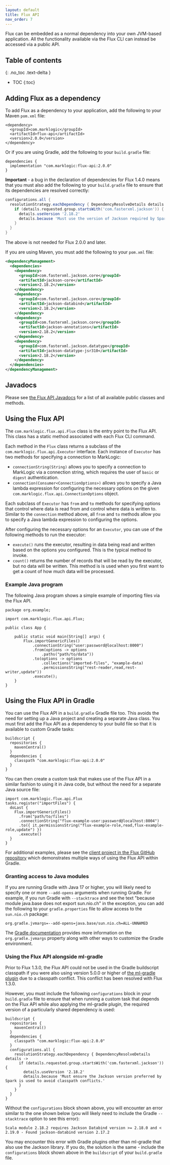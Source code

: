 ```yaml
---
layout: default
title: Flux API
nav_order: 7
---
```


Flux can be embedded as a normal dependency into your own JVM-based application. All the functionality available via 
the Flux CLI can instead be accessed via a public API. 


## Table of contents
{: .no_toc .text-delta }

- TOC
{:toc}

## Adding Flux as a dependency

To add Flux as a dependency to your application, add the following to your Maven `pom.xml` file:

```
<dependency>
  <groupId>com.marklogic</groupId>
  <artifactId>flux-api</artifactId>
  <version>2.0.0</version>
</dependency>
```

Or if you are using Gradle, add the following to your `build.gradle` file:

```
dependencies {
  implementation "com.marklogic:flux-api:2.0.0"
}
```

**Important** - a bug in the declaration of dependencies for Flux 1.4.0 means that you must also add the following to your 
`build.gradle` file to ensure that its dependencies are resolved correctly:
```groovy
configurations.all {
  resolutionStrategy.eachDependency { DependencyResolveDetails details ->
    if (details.requested.group.startsWith('com.fasterxml.jackson')) {
      details.useVersion '2.18.2'
      details.because 'Must use the version of Jackson required by Spark.'
    }
  }
}
```

The above is not needed for Flux 2.0.0 and later. 

If you are using Maven, you must add the following to your `pom.xml` file:
```xml
<dependencyManagement>
  <dependencies>
    <dependency>
      <groupId>com.fasterxml.jackson.core</groupId>
      <artifactId>jackson-core</artifactId>
      <version>2.18.2</version>
    </dependency>
    <dependency>
      <groupId>com.fasterxml.jackson.core</groupId>
      <artifactId>jackson-databind</artifactId>
      <version>2.18.2</version>
    </dependency>
    <dependency>
      <groupId>com.fasterxml.jackson.core</groupId>
      <artifactId>jackson-annotations</artifactId>
      <version>2.18.2</version>
    </dependency>
    <dependency>
      <groupId>com.fasterxml.jackson.datatype</groupId>
      <artifactId>jackson-datatype-jsr310</artifactId>
      <version>2.18.2</version>
    </dependency>
  </dependencies>
</dependencyManagement>
```

## Javadocs

Please see [the Flux API Javadocs](https://marklogic.github.io/flux/assets/javadoc) for a list of all
available public classes and methods.

## Using the Flux API

The `com.marklogic.flux.api.Flux` class is the entry point to the Flux API. This class has a static method associated
with each Flux CLI command. 

Each method in the `Flux` class returns a subclass of the `com.marklogic.flux.api.Executor` interface. Each instance of 
`Executor` has two methods for specifying a connection to MarkLogic:

- `connectionString(String)` allows you to specify a connection to MarkLogic via a connection string, which requires
the user of `basic` or `digest` authentication.
- `connection(Consumer<ConnectionOptions>)` allows you to specify a Java lambda expression for configuring the necessary 
options on the given `com.marklogic.flux.api.ConnectionOptions` object.

Each subclass of `Executor` has `from` and `to` methods for specifying options that control where data is read from and
control where data is written to. Similar to the `connection` method above, all `from` and `to` methods allow you to
specify a Java lambda expression to configuring the options. 

After configuring the necessary options for an `Executor`, you can use of the following methods to run the executor:

- `execute()` runs the executor, resulting in data being read and written based on the options you configured. This is
the typical method to invoke.
- `count()` returns the number of records that will be read by the executor, but no data will be written. This method is
is used when you first want to get a count of how much data will be processed.

### Example Java program

The following Java program shows a simple example of importing files via the Flux API.

```
package org.example;

import com.marklogic.flux.api.Flux;

public class App {

    public static void main(String[] args) {
        Flux.importGenericFiles()
            .connectionString("user:password@localhost:8000")
            .from(options -> options
                .paths("path/to/data"))
            .to(options -> options
                .collections("imported-files", "example-data)
                .permissionsString("rest-reader,read,rest-writer,update"))
            .execute();
    }
}
```

## Using the Flux API in Gradle

You can use the Flux API in a `build.gradle` Gradle file too. This avoids the need for setting up a Java project and 
creating a separate Java class. You must first add the Flux API as a dependency to your build file so that it is 
available to custom Gradle tasks:

```
buildscript {
  repositories {
    mavenCentral()
  }
  dependencies {
    classpath "com.marklogic:flux-api:2.0.0"
  }
}
```

You can then create a custom task that makes use of the Flux API in a similar fashion to using it in Java code, but 
without the need for a separate Java source file:

```
import com.marklogic.flux.api.Flux
tasks.register("importFiles") {
  doLast {
    Flux.importGenericFiles()
      .from("path/to/files")
      .connectionString("flux-example-user:password@localhost:8004")
      .to({ it.permissionsString("flux-example-role,read,flux-example-role,update") })
      .execute()
  }
}
```

For additional examples, please see the 
[client project in the Flux GitHub repository](https://github.com/marklogic/flux/blob/main/examples/client-project/build.gradle)
which demonstrates multiple ways of using the Flux API within Gradle.

### Granting access to Java modules

If you are running Gradle with Java 17 or higher, you will likely need to specify one or more `--add-opens` arguments
when running Gradle. For example, if you run Gradle with `--stacktrace` and see the text 
"because module java.base does not export sun.nio.ch" in the exception, you can add the following to your 
`gradle.properties` file to allow access to the `sun.nio.ch` package:

    org.gradle.jvmargs=--add-opens=java.base/sun.nio.ch=ALL-UNNAMED

The [Gradle documentation](https://docs.gradle.org/current/userguide/build_environment.html) provides more information
on the `org.gradle.jvmargs` property along with other ways to customize the Gradle environment.

### Using the Flux API alongside ml-gradle

Prior to Flux 1.3.0, the Flux API could not be used in the Gradle buildscript classpath if you were also using version
5.0.0 or higher of 
[the ml-gradle plugin](https://github.com/marklogic/ml-gradle) due to a classpath conflict. This conflict has been
resolved with Flux 1.3.0.

However, you must include the following `configurations` block in your `build.gradle` file to ensure that when 
running a custom task that depends on the Flux API while also applying the ml-gradle plugin, 
the required version of a particularly shared dependency is used:

```
buildscript {
  repositories {
    mavenCentral()
  }
  dependencies {
    classpath "com.marklogic:flux-api:2.0.0"
  }
  configurations.all {
    resolutionStrategy.eachDependency { DependencyResolveDetails details ->
      if (details.requested.group.startsWith('com.fasterxml.jackson')) {
        details.useVersion '2.18.2'
        details.because 'Must ensure the Jackson version preferred by Spark is used to avoid classpath conflicts.'
      }
    }
  }
}
```

Without the `configurations` block shown above, you will encounter an error similar to the one shown below 
(you will likely need to include the Gradle `--stacktrace` option to see this error):

```
Scala module 2.18.2 requires Jackson Databind version >= 2.18.0 and < 2.19.0 - Found jackson-databind version 2.17.2
```

You may encounter this error with Gradle plugins other than ml-gradle that also use the Jackson library. If you do, 
the solution is the same - include the `configurations` block shown above in the `buildscript` of your `build.gradle`
file.
